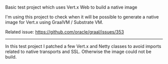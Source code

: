 Basic test project which uses Vert.x Web to build a native image

I'm using this project to check when it will be possible to generate a native image for Vert.x using GraalVM / Substrate VM.

Related issue: https://github.com/oracle/graal/issues/353

----

In this test project I patched a few Vert.x and Netty classes to avoid imports related to native transports and SSL.
Otherwise the image could not be build.